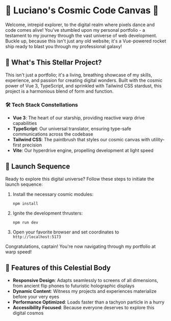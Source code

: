 # 🚀 Luciano's Cosmic Code Canvas 🎨

Welcome, intrepid explorer, to the digital realm where pixels dance and code comes alive! You've stumbled upon my personal portfolio - a testament to my journey through the vast universe of web development. Buckle up, because this isn't just any old website; it's a Vue-powered rocket ship ready to blast you through my professional galaxy!

## 🌟 What's This Stellar Project?

This isn't just a portfolio; it's a living, breathing showcase of my skills, experience, and passion for creating digital wonders. Built with the cosmic power of Vue 3, TypeScript, and sprinkled with Tailwind CSS stardust, this project is a harmonious blend of form and function.

### 🛠️ Tech Stack Constellations

- **Vue 3**: The heart of our starship, providing reactive warp drive capabilities
- **TypeScript**: Our universal translator, ensuring type-safe communications across the codebase
- **Tailwind CSS**: The paintbrush that styles our cosmic canvas with utility-first precision
- **Vite**: Our hyperdrive engine, propelling development at light speed

## 🚀 Launch Sequence

Ready to explore this digital universe? Follow these steps to initiate the launch sequence:

1. Install the necessary cosmic modules:

   ```
   npm install
   ```

2. Ignite the development thrusters:

   ```
   npm run dev
   ```

3. Open your favorite browser and set coordinates to `http://localhost:5173`

Congratulations, captain! You're now navigating through my portfolio at warp speed!

## 🌌 Features of this Celestial Body

- **Responsive Design**: Adapts seamlessly to screens of all dimensions, from ancient flip phones to futuristic holographic displays
- **Dynamic Content**: Witness my projects and experiences materialize before your very eyes
- **Performance Optimized**: Loads faster than a tachyon particle in a hurry
- **Accessibility Focused**: Because everyone deserves to explore this digital cosmos
